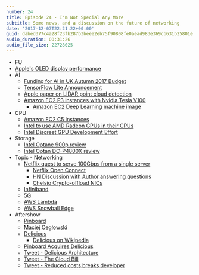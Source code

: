 ```yaml
---
number: 24
title: Episode 24 - I'm Not Special Any More
subtitle: Some news, and a discussion on the future of networking
date: '2017-12-07T22:21:22+00:00'
guid: dabed377c4a28f23fb287b3beee2eb75f90808fe0aead983e369cb631b25801e
audio_duration: 00:31:26
audio_file_size: 22728025
---
```


* FU
 * [Apple's OLED display performance](http://www.displaymate.com/iPhoneX_ShootOut_1a.htm)
* AI
  * [Funding for AI in UK Autumn 2017 Budget](https://techcrunch.com/2017/11/22/uk-budget-courts-tech-sector-with-663m-in-investments-in-ai-5g-networks-and-more/)
  * [TensorFlow Lite Announcement](https://developers.googleblog.com/2017/11/announcing-tensorflow-lite.html)
  * [Apple paper on LIDAR point cloud detection](https://www.arxiv-vanity.com/papers/1711.06396)
  * [Amazon EC2 P3 instances with Nvidia Tesla V100](https://aws.amazon.com/blogs/aws/new-amazon-ec2-instances-with-up-to-8-nvidia-tesla-v100-gpus-p3/)
    * [Amazon EC2 Deep Learning machine image](https://aws.amazon.com/blogs/ai/announcing-new-aws-deep-learning-ami-for-amazon-ec2-p3-instances/)
* CPU
  * [Amazon EC2 C5 instances](https://aws.amazon.com/blogs/aws/now-available-compute-intensive-c5-instances-for-amazon-ec2/)
  * [Intel to use AMD Radeon GPUs in their CPUs](https://newsroom.intel.com/editorials/new-intel-core-processor-combine-high-performance-cpu-discrete-graphics-sleek-thin-devices/)
  * [Intel Discreet GPU Development Effort](https://arstechnica.co.uk/gadgets/2017/11/intel-poaches-amds-top-gpu-architect-to-build-its-own-discrete-graphics-chips/)
* Storage
  * [Intel Optane 900p review](https://www.anandtech.com/show/11953/the-intel-optane-ssd-900p-review)
  * [Intel Optan DC-P4800X review](https://www.anandtech.com/show/11930/intel-optane-ssd-dc-p4800x-750gb-handson-review)
* Topic - Networking
  * [Netflix quest to serve 100Gbps from a single server](https://medium.com/netflix-techblog/serving-100-gbps-from-an-open-connect-appliance-cdb51dda3b99)
    * [Netflix Open Connect](https://openconnect.netflix.com/)
    * [HN Discussion with Author answering questions](https://news.ycombinator.com/item?id=15367421)
    * [Chelsio Crypto-offload NICs](https://www.chelsio.com/crypto-offload/)
  * [Infiniband](https://en.wikipedia.org/wiki/InfiniBand)
  * [5G](https://en.wikipedia.org/wiki/5G)
  * [AWS Lambda](https://aws.amazon.com/lambda/)
  * [AWS Snowball Edge](https://aws.amazon.com/snowball-edge/)
* Aftershow
  * [Pinboard](https://pinboard.in)
  * [Maciej Cegłowski](https://en.wikipedia.org/wiki/Maciej_Cegłowski)
  * [Delicious](https://del.icio.us)
    * [Delicious on Wikipedia](https://en.wikipedia.org/wiki/Delicious_(website))
  * [Pinboard Acquires Delicious](https://blog.pinboard.in/2017/06/pinboard_acquires_delicious/)
  * [Tweet - Delicious Architecture](https://twitter.com/Pinboard/status/875043479033749504)
  * [Tweet - The Cloud Bill](https://twitter.com/Pinboard/status/875044344188649472)
  * [Tweet - Reduced costs breaks developer](https://twitter.com/Pinboard/status/875044535470088192)
